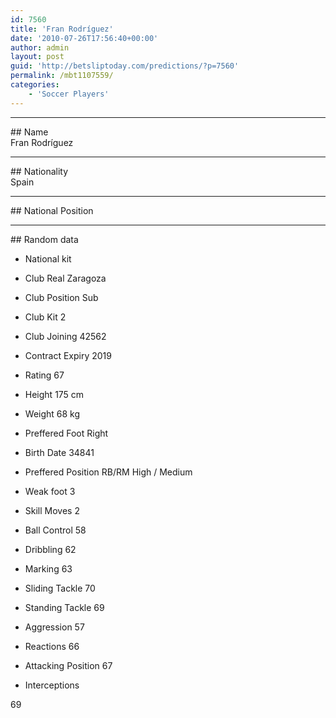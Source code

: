 ```yaml
---
id: 7560
title: 'Fran Rodríguez'
date: '2010-07-26T17:56:40+00:00'
author: admin
layout: post
guid: 'http://betsliptoday.com/predictions/?p=7560'
permalink: /mbt1107559/
categories:
    - 'Soccer Players'
---
```


- - - - - -

\## Name  
 Fran Rodríguez

- - - - - -

\## Nationality  
 Spain

- - - - - -

\## National Position

- - - - - -

\## Random data

- National kit
- Club
 Real Zaragoza

- Club Position
 Sub

- Club Kit
 2

- Club Joining
 42562

- Contract Expiry
 2019

- Rating
 67

- Height
 175 cm

- Weight
 68 kg

- Preffered Foot
 Right

- Birth Date
 34841

- Preffered Position
 RB/RM High / Medium

- Weak foot
 3

- Skill Moves
 2

- Ball Control
 58

- Dribbling
 62

- Marking
 63

- Sliding Tackle
 70

- Standing Tackle
 69

- Aggression
 57

- Reactions
 66

- Attacking Position
 67

- Interceptions

 69